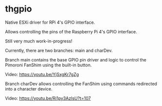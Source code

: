 # thgpio
Native ESXi driver for RPi 4's GPIO interface.

Allows controlling the pins of the Raspberry Pi 4's GPIO interface.

Still very much work-in-progress!

Currently, there are two branches: main and charDev.

Branch main contains the base GPIO pin driver and logic to control the Pimoroni FanShim using the built-in button.

Video: https://youtu.be/YjSxgKr7gZg

Branch charDev allows controlling the FanShim using commands redirected into a character device.

Video: https://youtu.be/Ri1py3AzIsU?t=107
